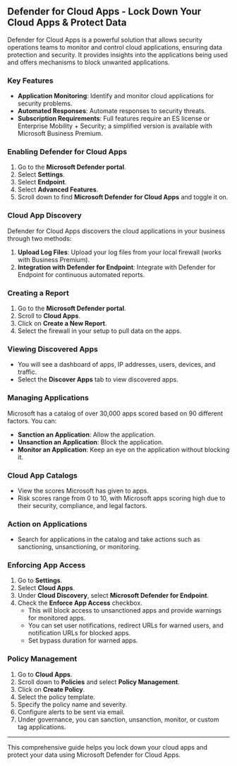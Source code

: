 ## Defender for Cloud Apps - Lock Down Your Cloud Apps & Protect Data

Defender for Cloud Apps is a powerful solution that allows security operations teams to monitor and control cloud applications, ensuring data protection and security. It provides insights into the applications being used and offers mechanisms to block unwanted applications. 

### Key Features
- **Application Monitoring**: Identify and monitor cloud applications for security problems.
- **Automated Responses**: Automate responses to security threats.
- **Subscription Requirements**: Full features require an ES license or Enterprise Mobility + Security; a simplified version is available with Microsoft Business Premium.

### Enabling Defender for Cloud Apps
1. Go to the **Microsoft Defender portal**.
2. Select **Settings**.
3. Select **Endpoint**.
4. Select **Advanced Features**.
5. Scroll down to find **Microsoft Defender for Cloud Apps** and toggle it on.

### Cloud App Discovery
Defender for Cloud Apps discovers the cloud applications in your business through two methods:
1. **Upload Log Files**: Upload your log files from your local firewall (works with Business Premium).
2. **Integration with Defender for Endpoint**: Integrate with Defender for Endpoint for continuous automated reports.

### Creating a Report
1. Go to the **Microsoft Defender portal**.
2. Scroll to **Cloud Apps**.
3. Click on **Create a New Report**.
4. Select the firewall in your setup to pull data on the apps.

### Viewing Discovered Apps
- You will see a dashboard of apps, IP addresses, users, devices, and traffic.
- Select the **Discover Apps** tab to view discovered apps.

### Managing Applications
Microsoft has a catalog of over 30,000 apps scored based on 90 different factors. You can:
- **Sanction an Application**: Allow the application.
- **Unsanction an Application**: Block the application.
- **Monitor an Application**: Keep an eye on the application without blocking it.

### Cloud App Catalogs
- View the scores Microsoft has given to apps.
- Risk scores range from 0 to 10, with Microsoft apps scoring high due to their security, compliance, and legal factors.

### Action on Applications
- Search for applications in the catalog and take actions such as sanctioning, unsanctioning, or monitoring.

### Enforcing App Access
1. Go to **Settings**.
2. Select **Cloud Apps**.
3. Under **Cloud Discovery**, select **Microsoft Defender for Endpoint**.
4. Check the **Enforce App Access** checkbox.
   - This will block access to unsanctioned apps and provide warnings for monitored apps.
   - You can set user notifications, redirect URLs for warned users, and notification URLs for blocked apps.
   - Set bypass duration for warned apps.

### Policy Management
1. Go to **Cloud Apps**.
2. Scroll down to **Policies** and select **Policy Management**.
3. Click on **Create Policy**.
4. Select the policy template.
5. Specify the policy name and severity.
6. Configure alerts to be sent via email.
7. Under governance, you can sanction, unsanction, monitor, or custom tag applications.

---

This comprehensive guide helps you lock down your cloud apps and protect your data using Microsoft Defender for Cloud Apps.
